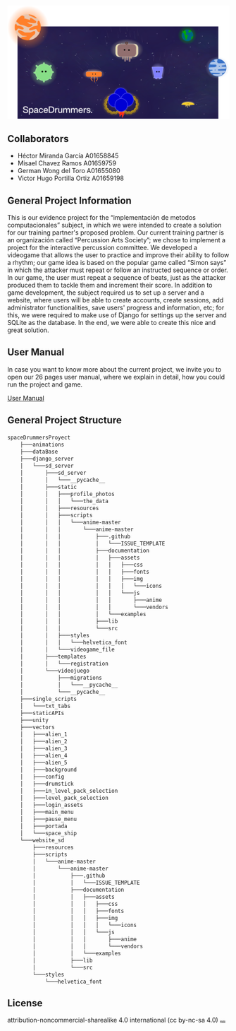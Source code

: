 ![SpaceDrummers](https://github.com/H3cth0r/spaceDrummersProyect/blob/main/vectors/portada/portada.png)

## Collaborators
<ul>
    <li> Héctor Miranda García A01658845</li>
    <li> Misael Chavez Ramos A01659759</li>
    <li> German Wong del Toro A01655080</li>
    <li> Victor Hugo Portilla Ortiz A01659198</li>
</ul>

## General Project Information
This is our evidence project for the “implementación de metodos computacionales”  subject, in which we were intended to create a solution for our training partner's proposed problem. Our current training partner is an organización called “Percussion Arts Society”; we chose to implement a project for the interactive percussion committee. We developed a videogame that allows the user to practice and improve their ability to follow a rhythm; our game idea is based on the popular game called “Simon says” in which the attacker must repeat or follow an instructed sequence or order. In our game, the user must repeat a sequence of beats, just as the attacker produced them to tackle them and increment their score. In addition to game development, the subject required us to set up a server and a website, where users will be able to create accounts, create sessions, add administrator functionalities, save users' progress and information, etc; for this, we were required to make use of Django for settings up the server and SQLite as the database. In the end, we were able to create this nice and great solution.

## User Manual
In case you want to know more about the current project, we invite you to open our 26 pages user manual, where we explain in detail, how you could run the project and game.

[User Manual](https://docs.google.com/document/d/1fcnX2Lc0bJK9SOQRYNRaQ4wTOu5_bycVhFUpc4614lk/edit?usp=sharing)


## General Project Structure

```
spaceDrummersProyect
    ├───animations
    ├───dataBase
    ├───django_server
    │   └───sd_server
    │       ├───sd_server
    │       │   └───__pycache__
    │       ├───static
    │       │   ├───profile_photos
    │       │   │   └───the_data
    │       │   ├───resources
    │       │   ├───scripts
    │       │   │   └───anime-master
    │       │   │       └───anime-master
    │       │   │           ├───.github
    │       │   │           │   └───ISSUE_TEMPLATE
    │       │   │           ├───documentation
    │       │   │           │   ├───assets
    │       │   │           │   │   ├───css
    │       │   │           │   │   ├───fonts
    │       │   │           │   │   ├───img
    │       │   │           │   │   │   └───icons
    │       │   │           │   │   └───js
    │       │   │           │   │       ├───anime
    │       │   │           │   │       └───vendors
    │       │   │           │   └───examples
    │       │   │           ├───lib
    │       │   │           └───src
    │       │   ├───styles
    │       │   │   └───helvetica_font
    │       │   └───videogame_file
    │       ├───templates
    │       │   └───registration
    │       └───videojuego
    │           ├───migrations
    │           │   └───__pycache__
    │           └───__pycache__
    ├───single_scripts
    │   └───txt_tabs
    ├───staticAPIs
    ├───unity
    ├───vectors
    │   ├───alien_1
    │   ├───alien_2
    │   ├───alien_3
    │   ├───alien_4
    │   ├───alien_5
    │   ├───background
    │   ├───config
    │   ├───drumstick
    │   ├───in_level_pack_selection
    │   ├───level_pack_selection
    │   ├───login_assets
    │   ├───main_menu
    │   ├───pause_menu
    │   ├───portada
    │   └───space_ship
    └───website_sd
        ├───resources
        ├───scripts
        │   └───anime-master
        │       └───anime-master
        │           ├───.github
        │           │   └───ISSUE_TEMPLATE
        │           ├───documentation
        │           │   ├───assets
        │           │   │   ├───css
        │           │   │   ├───fonts
        │           │   │   ├───img
        │           │   │   │   └───icons
        │           │   │   └───js
        │           │   │       ├───anime
        │           │   │       └───vendors
        │           │   └───examples
        │           ├───lib
        │           └───src
        └───styles
            └───helvetica_font
```


## License
attribution-noncommercial-sharealike 4.0 international (cc by-nc-sa 4.0)
<img src="https://github.com/H3cth0r/spaceDrummersProyect/blob/main/vectors/license/license.jpg" style="width: 0.8rem; height: auto;"/>